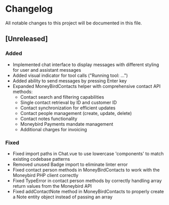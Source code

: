 # Changelog

All notable changes to this project will be documented in this file.

## [Unreleased]

### Added
- Implemented chat interface to display messages with different styling for user and assistant messages
- Added visual indicator for tool calls ("Running tool: ...")
- Added ability to send messages by pressing Enter key
- Expanded MoneyBirdContacts helper with comprehensive contact API methods:
  - Contact search and filtering capabilities
  - Single contact retrieval by ID and customer ID
  - Contact synchronization for efficient updates
  - Contact people management (create, update, delete)
  - Contact notes functionality
  - Moneybird Payments mandate management
  - Additional charges for invoicing

### Fixed
- Fixed import paths in Chat.vue to use lowercase 'components' to match existing codebase patterns
- Removed unused Badge import to eliminate linter error 
- Fixed contact person methods in MoneyBirdContacts to work with the Moneybird PHP client correctly
- Fixed TypeError in contact person methods by correctly handling array return values from the Moneybird API 
- Fixed addContactNote method in MoneyBirdContacts to properly create a Note entity object instead of passing an array 